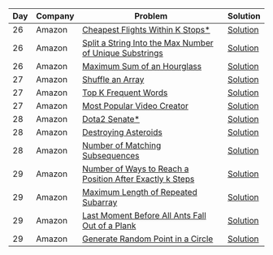 | Day | Company | Problem                                                                                               | Solution                                                                                                                       |
| --- | ------- | ----------------------------------------------------------------------------------------------------- | ------------------------------------------------------------------------------------------------------------------------------ |
| 26  | Amazon  | [ Cheapest Flights Within K Stops\* ](https://leetcode.com/problems/cheapest-flights-within-k-stops/) | [Solution](https://github.com/vickyguptaa7/6_Companies_30_Days_Challenge/blob/main/Amazon/Cheapest_Flights_Within_K_Stops.cpp) |
| 26  | Amazon  | [ Split a String Into the Max Number of Unique Substrings ](https://leetcode.com/problems/split-a-string-into-the-max-number-of-unique-substrings/) | [Solution](https://github.com/vickyguptaa7/6_Companies_30_Days_Challenge/blob/main/Amazon/Split_String_Into_the_Max_Number_of_Unique_Substrings.cpp) |
| 26  | Amazon  | [ Maximum Sum of an Hourglass ](https://leetcode.com/problems/maximum-sum-of-an-hourglass/) | [Solution](https://github.com/vickyguptaa7/6_Companies_30_Days_Challenge/blob/main/Amazon/Maximum_Sum_of_an_Hourglass.cpp) |
| 27  | Amazon  | [ Shuffle an Array ](https://leetcode.com/problems/shuffle-an-array/) | [Solution](https://github.com/vickyguptaa7/6_Companies_30_Days_Challenge/blob/main/Amazon/Shuffle_an_Array.cpp) |
| 27  | Amazon  | [ Top K Frequent Words ](https://leetcode.com/problems/top-k-frequent-words/) | [Solution](https://github.com/vickyguptaa7/6_Companies_30_Days_Challenge/blob/main/Amazon/Top_K_Frequent_Words.cpp) |
| 27  | Amazon  | [ Most Popular Video Creator ](https://leetcode.com/problems/most-popular-video-creator/) | [Solution](https://github.com/vickyguptaa7/6_Companies_30_Days_Challenge/blob/main/Amazon/Most_Popular_Video_Creator.cpp) |
| 28  | Amazon  | [ Dota2 Senate* ](https://leetcode.com/problems/dota2-senate/) | [Solution](https://github.com/vickyguptaa7/6_Companies_30_Days_Challenge/blob/main/Amazon/Dota2_Senate.cpp) |
| 28  | Amazon  | [ Destroying Asteroids ](https://leetcode.com/problems/destroying-asteroids/) | [Solution](https://github.com/vickyguptaa7/6_Companies_30_Days_Challenge/blob/main/Amazon/Destroying_Asteroids.cpp) |
| 28  | Amazon  | [ Number of Matching Subsequences ](https://leetcode.com/problems/number-of-matching-subsequences/) | [Solution](https://github.com/vickyguptaa7/6_Companies_30_Days_Challenge/blob/main/Amazon/Number_of_Matching_Subsequences.cpp) |
| 29  | Amazon  | [ Number of Ways to Reach a Position After Exactly k Steps ](https://leetcode.com/problems/number-of-ways-to-reach-a-position-after-exactly-k-steps/) | [Solution](https://github.com/vickyguptaa7/6_Companies_30_Days_Challenge/blob/main/Amazon/Number_of_Ways_to_Reach_a_Position_After_Exactly_k_Steps.cpp) |
| 29  | Amazon  | [ Maximum Length of Repeated Subarray ](https://leetcode.com/problems/maximum-length-of-repeated-subarray/) | [Solution](https://github.com/vickyguptaa7/6_Companies_30_Days_Challenge/blob/main/Amazon/Maximum_Length_of_Repeated_Subarray.cpp) |
| 29  | Amazon  | [ Last Moment Before All Ants Fall Out of a Plank ](https://leetcode.com/problems/last-moment-before-all-ants-fall-out-of-a-plank/) | [Solution](https://github.com/vickyguptaa7/6_Companies_30_Days_Challenge/blob/main/Amazon/Last_Moment_Before_All_Ants_Fall_Out_of_a_Plank.cpp) |
| 29  | Amazon  | [ Generate Random Point in a Circle ](https://leetcode.com/problems/generate-random-point-in-a-circle/) | [Solution](https://github.com/vickyguptaa7/6_Companies_30_Days_Challenge/blob/main/Amazon/Generate_Random_Point_in_a_Circle.cpp) |
